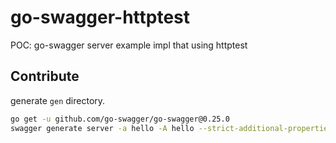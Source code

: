 # go-swagger-httptest
POC: go-swagger server example impl that using httptest

## Contribute

generate `gen` directory.

```sh
go get -u github.com/go-swagger/go-swagger@0.25.0
swagger generate server -a hello -A hello --strict-additional-properties -t gen
```


